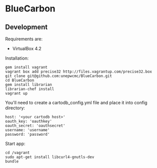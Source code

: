 # BlueCarbon

## Development

Requirements are:

* VirtualBox 4.2

Installation:

```
gem install vagrant
vagrant box add precise32 http://files.vagrantup.com/precise32.box
git clone git@github.com:unepwcmc/BlueCarbon.git
cd BlueCarbon
gem install librarian
librarian-chef install
vagrant up
```

You'll need to create a cartodb_config.yml file and place it into config directory:

```
host: '<your cartodb host>'
oauth_key: 'oauthkey'
oauth_secret: 'oauthsecret'
username: 'username'
password: 'password'
```

Start app:

```
cd /vagrant
sudo apt-get install libcurl4-gnutls-dev
bundle
```
